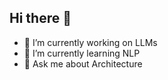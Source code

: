 ## Hi there 👋
- 🔭 I’m currently working on LLMs
- 🌱 I’m currently learning NLP
- 💬 Ask me about Architecture
